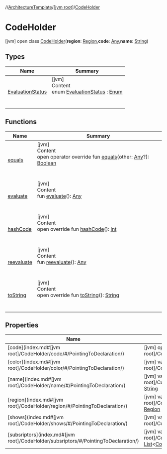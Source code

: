 //[ArchitectureTemplate](../../index.md)/[[jvm root]](../index.md)/[CodeHolder](index.md)



# CodeHolder  
 [jvm] open class [CodeHolder](index.md)(**region**: [Region](../../regions/-region/index.md),**code**: [Any](https://kotlinlang.org/api/latest/jvm/stdlib/kotlin/-any/index.html),**name**: [String](https://kotlinlang.org/api/latest/jvm/stdlib/kotlin/-string/index.html))   


## Types  
  
|  Name|  Summary| 
|---|---|
| [EvaluationStatus](-evaluation-status/index.md)| [jvm]  <br>Content  <br>enum [EvaluationStatus](-evaluation-status/index.md) : [Enum](https://kotlinlang.org/api/latest/jvm/stdlib/kotlin/-enum/index.html)  <br><br><br>


## Functions  
  
|  Name|  Summary| 
|---|---|
| [equals](https://kotlinlang.org/api/latest/jvm/stdlib/kotlin/-any/equals.html)| [jvm]  <br>Content  <br>open operator override fun [equals](https://kotlinlang.org/api/latest/jvm/stdlib/kotlin/-any/equals.html)(other: [Any](https://kotlinlang.org/api/latest/jvm/stdlib/kotlin/-any/index.html)?): [Boolean](https://kotlinlang.org/api/latest/jvm/stdlib/kotlin/-boolean/index.html)  <br><br><br>
| [evaluate](evaluate.md)| [jvm]  <br>Content  <br>fun [evaluate](evaluate.md)(): [Any](https://kotlinlang.org/api/latest/jvm/stdlib/kotlin/-any/index.html)  <br><br><br>
| [hashCode](https://kotlinlang.org/api/latest/jvm/stdlib/kotlin/-any/hash-code.html)| [jvm]  <br>Content  <br>open override fun [hashCode](https://kotlinlang.org/api/latest/jvm/stdlib/kotlin/-any/hash-code.html)(): [Int](https://kotlinlang.org/api/latest/jvm/stdlib/kotlin/-int/index.html)  <br><br><br>
| [reevaluate](reevaluate.md)| [jvm]  <br>Content  <br>fun [reevaluate](reevaluate.md)(): [Any](https://kotlinlang.org/api/latest/jvm/stdlib/kotlin/-any/index.html)  <br><br><br>
| [toString](https://kotlinlang.org/api/latest/jvm/stdlib/kotlin/-any/to-string.html)| [jvm]  <br>Content  <br>open override fun [toString](https://kotlinlang.org/api/latest/jvm/stdlib/kotlin/-any/to-string.html)(): [String](https://kotlinlang.org/api/latest/jvm/stdlib/kotlin/-string/index.html)  <br><br><br>


## Properties  
  
|  Name|  Summary| 
|---|---|
| [code](index.md#[jvm root]/CodeHolder/code/#/PointingToDeclaration/)|  [jvm] open val [code](index.md#[jvm root]/CodeHolder/code/#/PointingToDeclaration/): [Any](https://kotlinlang.org/api/latest/jvm/stdlib/kotlin/-any/index.html)   <br>
| [color](index.md#[jvm root]/CodeHolder/color/#/PointingToDeclaration/)|  [jvm] val [color](index.md#[jvm root]/CodeHolder/color/#/PointingToDeclaration/): [Any](https://kotlinlang.org/api/latest/jvm/stdlib/kotlin/-any/index.html)   <br>
| [name](index.md#[jvm root]/CodeHolder/name/#/PointingToDeclaration/)|  [jvm] val [name](index.md#[jvm root]/CodeHolder/name/#/PointingToDeclaration/): [String](https://kotlinlang.org/api/latest/jvm/stdlib/kotlin/-string/index.html)   <br>
| [region](index.md#[jvm root]/CodeHolder/region/#/PointingToDeclaration/)|  [jvm] val [region](index.md#[jvm root]/CodeHolder/region/#/PointingToDeclaration/): [Region](../../regions/-region/index.md)   <br>
| [shows](index.md#[jvm root]/CodeHolder/shows/#/PointingToDeclaration/)|  [jvm] val [shows](index.md#[jvm root]/CodeHolder/shows/#/PointingToDeclaration/): [Any](https://kotlinlang.org/api/latest/jvm/stdlib/kotlin/-any/index.html)   <br>
| [subsriptors](index.md#[jvm root]/CodeHolder/subsriptors/#/PointingToDeclaration/)|  [jvm] val [subsriptors](index.md#[jvm root]/CodeHolder/subsriptors/#/PointingToDeclaration/): [List](https://kotlinlang.org/api/latest/jvm/stdlib/kotlin.collections/-list/index.html)<[CodeHolder]()>   <br>

